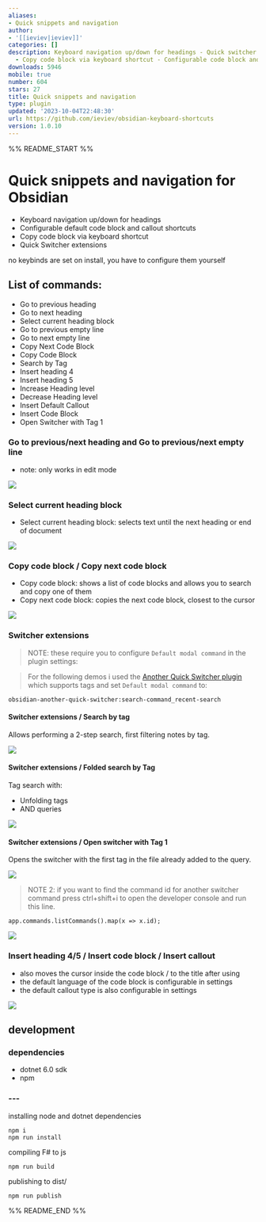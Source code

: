 ```yaml
---
aliases:
- Quick snippets and navigation
author:
- '[[ieviev|ieviev]]'
categories: []
description: Keyboard navigation up/down for headings - Quick switcher extensions
  - Copy code block via keyboard shortcut - Configurable code block and callout snippets
downloads: 5946
mobile: true
number: 604
stars: 27
title: Quick snippets and navigation
type: plugin
updated: '2023-10-04T22:48:30'
url: https://github.com/ieviev/obsidian-keyboard-shortcuts
version: 1.0.10
---
```


%% README_START %%

# Quick snippets and navigation for Obsidian

- Keyboard navigation up/down for headings
- Configurable default code block and callout shortcuts
- Copy code block via keyboard shortcut
- Quick Switcher extensions

no keybinds are set on install, you have to configure them yourself

## List of commands: 

- Go to previous heading
- Go to next heading
- Select current heading block
- Go to previous empty line
- Go to next empty line
- Copy Next Code Block
- Copy Code Block
- Search by Tag
- Insert heading 4
- Insert heading 5
- Increase Heading level
- Decrease Heading level
- Insert Default Callout
- Insert Code Block
- Open Switcher with Tag 1


### Go to previous/next heading and Go to previous/next empty line

- note: only works in edit mode


![](https://github.com/ieviev/obsidian-keyboard-shortcuts/blob/main/_resources/obs-go-to-heading.gif?raw=true)


### Select current heading block

- Select current heading block: selects text until the next heading or end of document

![](https://github.com/ieviev/obsidian-keyboard-shortcuts/blob/main/_resources/select-current-block.gif?raw=true)


### Copy code block / Copy next code block 

- Copy code block: shows a list of code blocks and allows you to search and copy one of them
- Copy next code block: copies the next code block, closest to the cursor

![](https://github.com/ieviev/obsidian-keyboard-shortcuts/blob/main/_resources/obs-copying-codeblocks.gif?raw=true)

### Switcher extensions

> NOTE: these require you to configure `Default modal command` in the plugin settings:

> For the following demos i used the [Another Quick Switcher plugin](https://github.com/tadashi-aikawa/obsidian-another-quick-switcher) which supports tags and set `Default modal command` to:

```
obsidian-another-quick-switcher:search-command_recent-search
```

#### Switcher extensions / Search by tag

Allows performing a 2-step search, first filtering notes by tag.

![](https://github.com/ieviev/obsidian-keyboard-shortcuts/blob/main/_resources/obs-search-by-tag.gif?raw=true)

#### Switcher extensions / Folded search by Tag

Tag search with:
- Unfolding tags
- AND queries

![](https://github.com/ieviev/obsidian-keyboard-shortcuts/blob/main/_resources/folded-search-by-tag.gif?raw=true)
<!-- ![](https://raw.githubusercontent.com/ieviev/obsidian-keyboard-shortcuts/HEAD/_resources/folded-search-by-tag.gif) -->

#### Switcher extensions / Open switcher with Tag 1

Opens the switcher with the first tag in the file already added to the query.

![](https://github.com/ieviev/obsidian-keyboard-shortcuts/blob/main/_resources/obs-with-tag-1.gif?raw=true)

> NOTE 2: if you want to find the command id for another switcher command press ctrl+shift+i to open the developer console and run this line.

```
app.commands.listCommands().map(x => x.id);
```

![](https://raw.githubusercontent.com/ieviev/obsidian-keyboard-shortcuts/HEAD/_resources/command-ids.png)



### Insert heading 4/5 / Insert code block / Insert callout

- also moves the cursor inside the code block / to the title after using
- the default language of the code block is configurable in settings
- the default callout type is also configurable in settings

![](https://github.com/ieviev/obsidian-keyboard-shortcuts/blob/main/_resources/obs-inserting-codeblocks-headings.gif?raw=true)


## development

### dependencies

- dotnet 6.0 sdk
- npm

### ---

installing node and dotnet dependencies
```
npm i
npm run install
```

compiling F# to js
```
npm run build
```

publishing to dist/
```
npm run publish
```

%% README_END %%